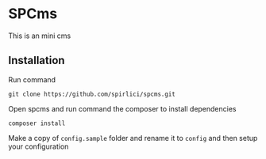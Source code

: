 # SPCms

This is an mini cms

## Installation

Run command 

`git clone https://github.com/spirlici/spcms.git`

Open spcms and run command the composer to install dependencies

`composer install`

Make a copy of `config.sample` folder and rename it to `config` and then setup your configuration

